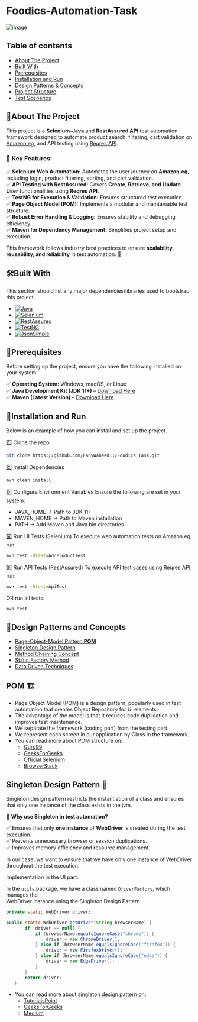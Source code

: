 # Foodics-Automation-Task
![image](https://github.com/user-attachments/assets/e3236f41-1866-42a4-96c7-e129e94e93d2)
## Table of contents
* [About The Project](#about-the-project)
* [Built With](#built-with)
* [Prerequisites](#prerequisites)
* [Installation and Run](#installation-and-run)
* [Design Patterns & Concepts](#design-patterns-and-concepts)
* [Project Structure](#project-structure)
* [Test Scenarios](#test-scenarios)
## 📌About The Project

This project is a **Selenium-Java** and **RestAssured API** test automation framework designed to automate product search, filtering, cart validation on [Amazon.eg](https://www.amazon.eg/), and API testing using [Reqres API](https://reqres.in).  

### 🔹 **Key Features:**  
✅ **Selenium Web Automation:** Automates the user journey on **Amazon.eg**, including login, product filtering, sorting, and cart validation.  
✅ **API Testing with RestAssured:** Covers **Create, Retrieve, and Update User** functionalities using **Reqres API**.  
✅ **TestNG for Execution & Validation:** Ensures structured test execution.  
✅ **Page Object Model (POM):** Implements a modular and maintainable test structure.  
✅ **Robust Error Handling & Logging:** Ensures stability and debugging efficiency.  
✅ **Maven for Dependency Management:** Simplifies project setup and execution.  

This framework follows industry best practices to ensure **scalability, reusability, and reliability** in test automation. 🚀 


## 🛠Built With

This section should list any major dependencies/libraries used to bootstrap this project.

* [![Java][Java]][Java-url]
* [![Selenium][Selenium]][Selenium-url]
* [![RestAssured][RestAssured]][RestAssured-url]
* [![TestNG][TestNG]][TestNG-url]
* [![JsonSimple][JsonSimple]][JsonSimple-url]


## 📌Prerequisites

Before setting up the project, ensure you have the following installed on your system:  

✅ **Operating System:** Windows, macOS, or Linux  
✅ **Java Development Kit (JDK 11+)** – [Download Here](https://www.oracle.com/java/technologies/javase-jdk11-downloads.html)  
✅ **Maven (Latest Version)** – [Download Here](https://maven.apache.org/download.cgi)

## 🚀Installation and Run

Below is an example of how you can install and set up the project.

1️⃣ Clone the repo
   ```sh
   git clone https://github.com/FadyWaheed11/Foodics_Task.git
   ```
2️⃣ Install Dependencies
```sh
mvn clean install
```
3️⃣ Configure Environment Variables
Ensure the following are set in your system:

* JAVA_HOME → Path to JDK 11+
* MAVEN_HOME → Path to Maven installation
* PATH → Add Maven and Java bin directories
  
4️⃣ Run UI Tests (Selenium)
To execute web automation tests on Amazon.eg, run:
```sh
mvn test -Dtest=AddProductTest
```

5️⃣ Run API Tests (RestAssured)
To execute API test cases using Reqres API, run:
```sh
mvn test -Dtest=ApiTest
```
OR run all tests:
```sh
mvn test
```

## 🎯Design Patterns and Concepts
* [Page-Object-Model Pattern **POM**](#pom)
* [Singleton Design Pattern](#singleton-design-pattern)
* [Method Chaining Concept](#method-chaining-concept)
* [Static Factory Method](#static-factory-method)
* [Data Driven Techniques](#data-driven-techniques)


## POM 🏗️
* Page Object Model (POM) is a design pattern, popularly used in test automation that creates Object Repository for UI elements.
* The advantage of the model is that it reduces code duplication and improves test maintenance.
* We separate the framework (coding part) from the testing part.
* We represent each screen in our application by Class in the framework.
* You can read more about POM structure on:
  - [Guru99](https://www.guru99.com/page-object-model-pom-page-factory-in-selenium-ultimate-guide.html)
  - [GeeksForGeeks](https://www.geeksforgeeks.org/page-object-model-pom/)
  - [Official Selenium](https://www.selenium.dev/documentation/test_practices/encouraged/page_object_models/)
  - [BrowserStack](https://www.browserstack.com/guide/page-object-model-in-selenium)


## Singleton Design Pattern 🔄
Singleton design pattern restricts the instantiation of a class and ensures that only one instance of the class exists in the jvm.
  
🔹 **Why use Singleton in test automation?**  

✅ Ensures that only **one instance** of **WebDriver** is created during the test execution.  
✅ Prevents unnecessary browser or session duplications.  
✅ Improves memory efficiency and resource management. 

In our case, we want to ensure that we have only one instance of WebDriver  
throughout the test execution.  

Implementation in the UI part:  

In the `utils` package, we have a class named `DriverFactory`, which manages the  
WebDriver instance using the Singleton Design Pattern.  


 ```java
private static WebDriver driver;

public static WebDriver getDriver(String browserName) {
        if (driver == null) {
            if (browserName.equalsIgnoreCase("chrome")) {
                driver = new ChromeDriver();
            } else if (browserName.equalsIgnoreCase("firefox")) {
                driver = new FirefoxDriver();
            } else if (browserName.equalsIgnoreCase("edge")) {
                driver = new EdgeDriver();
            }
        }
        return driver;
    }
```
* You can read more about singleton design pattern on:
  - [TutorialsPoint](https://www.tutorialspoint.com/design_pattern/singleton_pattern.htm)
  - [GeeksForGeeks](https://www.geeksforgeeks.org/java-singleton-design-pattern-practices-examples/)
  - [Medium](https://medium.com/geekculture/introduction-to-design-patterns-understanding-singleton-design-pattern-5a4d49960444#:~:text=The%20Singleton%20Design%20Pattern%20is,%3B%20in%20case%20of%20Java)













[stars-shield]: https://img.shields.io/github/stars/othneildrew/Best-README-Template.svg?style=for-the-badge
[stars-url]: https://github.com/othneildrew/Best-README-Template/stargazers
[issues-shield]: https://img.shields.io/github/issues/othneildrew/Best-README-Template.svg?style=for-the-badge
[issues-url]: https://github.com/othneildrew/Best-README-Template/issues
[license-shield]: https://img.shields.io/github/license/othneildrew/Best-README-Template.svg?style=for-the-badge
[license-url]: https://github.com/othneildrew/Best-README-Template/blob/master/LICENSE.txt
[linkedin-shield]: https://img.shields.io/badge/-LinkedIn-black.svg?style=for-the-badge&logo=linkedin&colorB=555
[linkedin-url]: https://linkedin.com/in/othneildrew
[product-screenshot]: images/screenshot.png
[Java]: https://img.shields.io/badge/java-%23ED8B00.svg?style=for-the-badge&logo=openjdk&logoColor=white
[Java-url]: https://docs.oracle.com/en/java/
[Selenium]: https://img.shields.io/badge/selenium-webdriver-43B02A?style=for-the-badge&logo=selenium&logoColor=white
[Selenium-url]: https://www.selenium.dev/documentation/webdriver/
[RestAssured]: https://img.shields.io/badge/RestAssured-%234CAF50.svg?style=for-the-badge&logoColor=white
[RestAssured-url]: https://rest-assured.io/
[Appium-url]: https://appium.io/docs/en/latest/
[TestNG]: https://img.shields.io/badge/TestNg-FF7F00?style=for-the-badge&logo=testng&logoColor=white
[TestNG-url]: https://testng.org/
[JsonSimple]: https://img.shields.io/badge/JSON_Simple-000000?style=for-the-badge&logo=json&logoColor=white
[JsonSimple-url]: https://www.digitalocean.com/community/tutorials/json-simple-example
